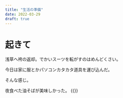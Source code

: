 ```yaml
---
title: "生活の準備"
date: 2022-03-29
draft: true
---
```


# 起きて
浅草へ袴の返却。でかいスーツを転がすのはめんどくさい。

今日は家に服とかパソコンカタカタ道具を運び込んだ。

そんな感じ。

夜食べた油そばが美味しかった。
{{<tweet user="dango_bot" id="1512015514348158980">}}